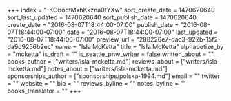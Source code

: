 +++
index = "-KObodtMxhKkzna0tYXw"
sort_create_date = 1470620640
sort_last_updated = 1470620640
sort_publish_date = 1470620640
create_date = "2016-08-07T18:44:00-07:00"
publish_date = "2016-08-07T18:44:00-07:00"
date = "2016-08-07T18:44:00-07:00"
last_updated = "2016-08-07T18:44:00-07:00"
preview_url = "288226e7-dac3-922b-15f2-da9d9256b2ec"
name = "Isla McKetta"
title = "Isla McKetta"
alphabetize_by = "mcketta"
is_draft = ""
is_seattle_pnw_writer = false
written_about = ""
books_author = ["writers/isla-mcketta.md"]
reviews_about = ["writers/isla-mcketta.md"]
notes_about = ["writers/isla-mcketta.md"]
sponsorships_author = ["sponsorships/polska-1994.md"]
email = ""
twitter = ""
website = ""
bio = ""
reviews_byline = ""
notes_byline = ""
books_translator = ""
+++
